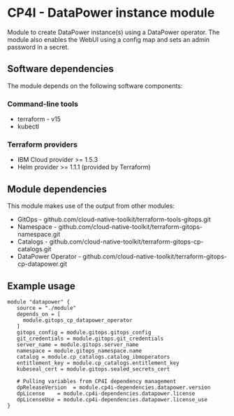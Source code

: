 # CP4I - DataPower instance module

Module to create DataPower instance(s) using a DataPower operator. The module also enables the WebUI using a config map and sets an admin password in a secret.

## Software dependencies

The module depends on the following software components:

### Command-line tools

- terraform - v15
- kubectl

### Terraform providers

- IBM Cloud provider >= 1.5.3
- Helm provider >= 1.1.1 (provided by Terraform)

## Module dependencies

This module makes use of the output from other modules:

- GitOps             - github.com/cloud-native-toolkit/terraform-tools-gitops.git
- Namespace          - github.com/cloud-native-toolkit/terraform-gitops-namespace.git
- Catalogs           - github.com/cloud-native-toolkit/terraform-gitops-cp-catalogs.git
- DataPower Operator - github.com/cloud-native-toolkit/terraform-gitops-cp-datapower.git

## Example usage

```hcl-terraform
module "datapower" {
   source = "./module"
   depends_on = [
     module.gitops_cp_datapower_operator
   ]
   gitops_config = module.gitops.gitops_config
   git_credentials = module.gitops.git_credentials
   server_name = module.gitops.server_name
   namespace = module.gitops_namespace.name
   catalog = module.cp_catalogs.catalog_ibmoperators
   entitlement_key = module.cp_catalogs.entitlement_key
   kubeseal_cert = module.gitops.sealed_secrets_cert

   # Pulling variables from CP4I dependency management
   dpReleaseVersion  = module.cp4i-dependencies.datapower.version
   dpLicense    = module.cp4i-dependencies.datapower.license
   dpLicenseUse = module.cp4i-dependencies.datapower.license_use
}


```
